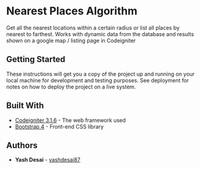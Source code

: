 # Nearest Places Algorithm
Get all the nearest locations within a certain radius or list all places by nearest to farthest. Works with dynamic data from the database and results shown on a google map / listing page in Codeigniter

## Getting Started

These instructions will get you a copy of the project up and running on your local machine for development and testing purposes. See deployment for notes on how to deploy the project on a live system.

## Built With

* [Codeigniter 3.1.6](https://codeigniter.com/docs) - The web framework used
* [Bootstrap 4](http://getbootstrap.com/docs/4.0/getting-started/download/) - Front-end CSS library

## Authors

* **Yash Desai** - [yashdesai87](https://github.com/yashdesai87)